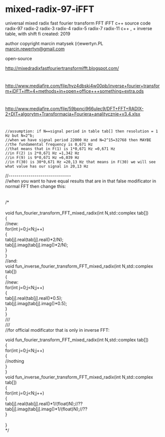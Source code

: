 # mixed-radix-97-iFFT 
universal mixed radix fast fourier transform FFT iFFT c++ source code radix-97 radix-2 radix-3 radix-4 radix-5 radix-7 radix-11 c++ , + inverse table, with shift fi 
created: 2019<br />


author copyright marcin matysek (r)ewertyn.PL<br />
 marcin.rewertyn@gmail.com<br />


open-source

http://mixedradixfastfouriertransformifft.blogspot.com/
#
http://www.mediafire.com/file/hyz4dbski4w00pb/inverse+fourier+transform+iDFT+ifft+4+methods+in+open+office+++something+extra.ods
#
http://www.mediafire.com/file/59bpnci966ulec9/DFT+FFT+RADIX-2+DIT+algorytm+Transformacja+Fouriera+analitycznie+v3.4.xlsx 
#
    //assumption: if N==signal period in table tab[] then resolution = 1 Hz but N=2^b;
    //when we have signal period 22000 Hz and N=2^15=32768 then MAYBE
    //the fundamental frequency is 0,671 Hz
    //that means that in F(1) is 1*0,671 Hz =0,671 Hz
    //in F(2) is 2*0,671 Hz =1,342 Hz
    //in F(9) is 9*0,671 Hz =6,039 Hz
    //in F(30) is 30*0,671 Hz =20,13 Hz that means in F(30) we will see what value has our signal in 20,13 Hz
//-------------------------------<br />
//when you want to have equal results that are in that false modificator in normal FFT then change this:<br /><br /><br />
/*<br /><br />
 void fun_fourier_transform_FFT_mixed_radix(int N,std::complex<double> tab[])<br />
{<br />
	//new:<br />
    for(int j=0;j<N;j++)<br />
    {<br />
     tab[j].real(tab[j].real()*2/N);<br />
     tab[j].imag(tab[j].imag()*2/N);<br />
    }<br />
}<br />
//and:<br />
void fun_inverse_fourier_transform_FFT_mixed_radix(int N,std::complex<double> tab[])<br />
{<br />
	//new:<br />
    for(int j=0;j<N;j++)<br />
    {<br />
     tab[j].real(tab[j].real()*0.5);<br />
     tab[j].imag(tab[j].imag()*0.5);<br />
    }<br />
}<br />
///<br />
///<br />
//for official modificator that is only in inverse FFT:<br />

 void fun_fourier_transform_FFT_mixed_radix(int N,std::complex<double> tab[])<br />
{ <br />
    for(int j=0;j<N;j++)<br />
    {<br />
      //nothing<br />
    }<br />
}<br />
void fun_inverse_fourier_transform_FFT_mixed_radix(int N,std::complex<double> tab[])<br />
{<br />
    for(int j=0;j<N;j++)<br />
    {<br />
     tab[j].real(tab[j].real()*1/(float)N);//??<br />
     tab[j].imag(tab[j].imag()*1/(float)N);//??<br />
    }<br />
<br />
}<br />
*/<br />
